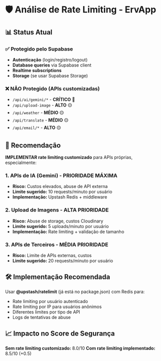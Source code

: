 # 🛡️ Análise de Rate Limiting - ErvApp

## 📊 Status Atual

### ✅ Protegido pelo Supabase
- **Autenticação** (login/registro/logout)
- **Database queries** via Supabase client
- **Realtime subscriptions**
- **Storage** (se usar Supabase Storage)

### ❌ NÃO Protegido (APIs customizadas)
- `/api/ai/gemini/*` - **CRÍTICO** 🔴
- `/api/upload-image` - **ALTO** 🟡  
- `/api/weather` - **MÉDIO** 🟡
- `/api/translate` - **MÉDIO** 🟡
- `/api/email/*` - **ALTO** 🟡

## 🎯 Recomendação

**IMPLEMENTAR rate limiting customizado** para APIs próprias, especialmente:

### 1. APIs de IA (Gemini) - PRIORIDADE MÁXIMA
- **Risco:** Custos elevados, abuse de API externa
- **Limite sugerido:** 10 requests/minuto por usuário
- **Implementação:** Upstash Redis + middleware

### 2. Upload de Imagens - ALTA PRIORIDADE  
- **Risco:** Abuse de storage, custos Cloudinary
- **Limite sugerido:** 5 uploads/minuto por usuário
- **Implementação:** Rate limiting + validação de tamanho

### 3. APIs de Terceiros - MÉDIA PRIORIDADE
- **Risco:** Limite de APIs externas, custos
- **Limite sugerido:** 20 requests/minuto por usuário

## 🛠️ Implementação Recomendada

Usar **@upstash/ratelimit** (já está no package.json) com Redis para:
- Rate limiting por usuário autenticado
- Rate limiting por IP para usuários anônimos
- Diferentes limites por tipo de API
- Logs de tentativas de abuse

## 📈 Impacto no Score de Segurança

**Sem rate limiting customizado:** 8.0/10
**Com rate limiting implementado:** 8.5/10 (+0.5)